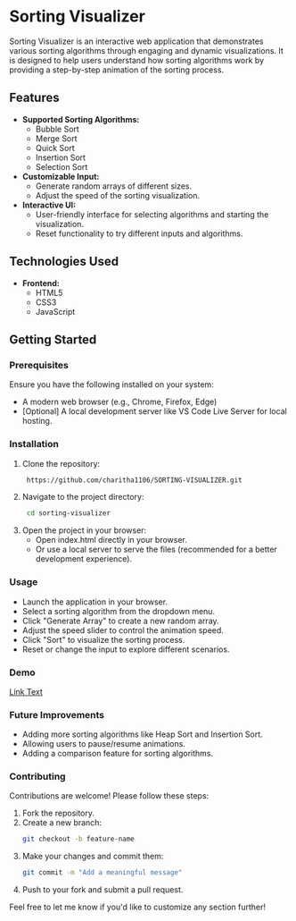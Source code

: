 # Sorting Visualizer

Sorting Visualizer is an interactive web application that demonstrates various sorting algorithms through engaging and dynamic visualizations. It is designed to help users understand how sorting algorithms work by providing a step-by-step animation of the sorting process.

## Features

- **Supported Sorting Algorithms:**
  - Bubble Sort
  - Merge Sort
  - Quick Sort
  - Insertion Sort
  - Selection Sort
- **Customizable Input:**
  - Generate random arrays of different sizes.
  - Adjust the speed of the sorting visualization.
- **Interactive UI:**
  - User-friendly interface for selecting algorithms and starting the visualization.
  - Reset functionality to try different inputs and algorithms.

## Technologies Used

- **Frontend:**
  - HTML5
  - CSS3
  - JavaScript

## Getting Started

### Prerequisites

Ensure you have the following installed on your system:
- A modern web browser (e.g., Chrome, Firefox, Edge)
- [Optional] A local development server like VS Code Live Server for local hosting.

### Installation

1. Clone the repository:
   ```bash
    https://github.com/charitha1106/SORTING-VISUALIZER.git
2. Navigate to the project directory:
   ```bash
    cd sorting-visualizer
3. Open the project in your browser:
    - Open index.html directly in your browser.
    - Or use a local server to serve the files (recommended for a better development experience).
  
### Usage
- Launch the application in your browser.
- Select a sorting algorithm from the dropdown menu.
- Click "Generate Array" to create a new random array.
- Adjust the speed slider to control the animation speed.
- Click "Sort" to visualize the sorting process.
- Reset or change the input to explore different scenarios.

### Demo
 [Link Text](https://www.loom.com/share/4ec2d3fc46974465be9309f59a50f0f4?sid=2f0ab9a6-ff49-44f2-909e-c29f6f7901f2)

### Future Improvements
- Adding more sorting algorithms like Heap Sort and Insertion Sort.
- Allowing users to pause/resume animations.
- Adding a comparison feature for sorting algorithms.

### Contributing
Contributions are welcome! Please follow these steps:

1) Fork the repository.
2) Create a new branch:
   ```bash
   git checkout -b feature-name
3) Make your changes and commit them:
   ```bash
   git commit -m "Add a meaningful message"
4) Push to your fork and submit a pull request.

Feel free to let me know if you'd like to customize any section further!
